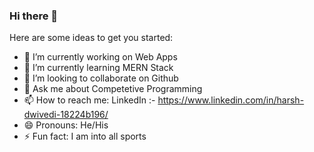 ### Hi there 👋

Here are some ideas to get you started:

- 🔭 I’m currently working on Web Apps
- 🌱 I’m currently learning MERN Stack
- 👯 I’m looking to collaborate on Github
- 💬 Ask me about Competetive Programming
- 📫 How to reach me: LinkedIn :- https://www.linkedin.com/in/harsh-dwivedi-18224b196/
- 😄 Pronouns: He/His
- ⚡ Fun fact: I am into all sports
